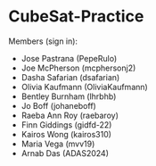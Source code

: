 # CubeSat-Practice

Members (sign in):
- Jose Pastrana (PepeRulo)
- Joe McPherson (mcphersonj2)
- Dasha Safarian (dsafarian)
- Olivia Kaufmann (OliviaKaufmann)
- Bentley Burnham (lhrbhb)
- Jo Boff (johaneboff)
- Raeba Ann Roy (raebaroy)
- Finn Giddings (gidfd-22)
- Kairos Wong (kairos310)
- Maria Vega (mvv19)
- Arnab Das (ADAS2024)

